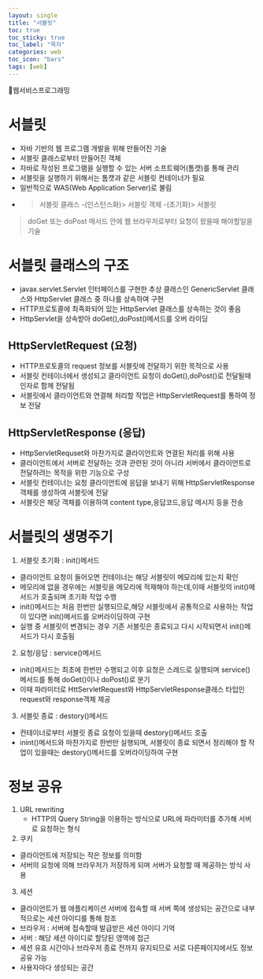 ```yaml
---
layout: single
title: "서블릿"
toc: true
toc_sticky: true
toc_label: "목차"
categories: web
toc_icon: "bars"
tags: [web]
---
```


📘웹서비스프로그래밍

# 서블릿
- 자바 기반의 웹 프로그램 개발을 위해 만들어진 기술
- 서블릿 클래스로부터 만들어진 객체
- 자바로 작성된 프로그램을 실행할 수 있는 서버 소프트웨어(톰캣)를 통해 관리
- 서블릿을 실행하기 위해서는 톰캣과 같은 서블릿 컨테이너가 필요
- 일반적으로 WAS(Web Application Server)로 불림
- >서블릿 클래스 -(인스턴스화)> 서블릿 객체 -(초기화)> 서블릿
  > 
> doGet 또는 doPost 메서드 안에 웹 브라우저로부터 요청이 왔을때 해야할일을 기술

# 서블릿 클래스의 구조
- javax.servlet.Servlet 인터페이스를 구현한 추상 클래스인 GenericServlet 클래스와 HttpServlet 클래스 중 하나를 상속하여 구현
- HTTP프로토콜에 최족화되어 있는 HttpServlet 클래스를 상속하는 것이 좋음
- HttpServlet을 상속받아 doGet(),doPost()메서드를 오버 라이딩

## HttpServletRequest (요청)
- HTTP프로토콜의 request 정보를 서블릿에 전달하기 위한 목적으로 사용
- 서블릿 컨테이너에서 생성되고 클라이언트 요청이 doGet(),doPost()로 전달될때 인자로 함께 전달됨
- 서블릿에서 클라이언트와 연결해 처리할 작업은 HttpServletRequest를 통하여 정보 전달

## HttpServletResponse (응답)
- HttpServletRequset와 마찬가지로 클라이언트와 연결된 처리를 위해 사용
- 클라이언트에서 서버로 전달하는 것과 관련된 것이 아니라 서버에서 클라이언트로 전달하려는 목적을 위한 기능으로 구성
- 서블릿 컨테이너는 요청 클라이언트에 응답을 보내기 위해 HttpServletResponse객체를 생성하여 서블릿에 전달
- 서블릿은 해당 객체를 이용하여 content type,응답코드,응답 메시지 등을 전송

# 서블릿의 생명주기
1. 서블릿 초기화 : init()메서드
  - 클라이언트 요청이 들어오면 컨테이너는 해당 서블릿이 메모리에 있는지 확인
  - 메모리에 없을 경우에는 서블릿을 메모리에 적재해야 하는데,이때 서블릿의 init()메서드가 호출되며 초기화 작업 수행
  - init()메서드는 처음 한번만 실행되므로,해당 서블릿에서 공통적으로 사용하는 작업이 있다면 init()메서드를 오버라이딩하여 구현
  - 실행 중 서블릿이 변경되는 경우 기존 서블릿은 종료되고 다시 시작되면서 init()메서드가 다시 호출됨
2. 요청/응답 : service()메서드
  - init()메서드는 최초에 한번만 수행되고 이후 요청은 스레드로 실행되며 service()메서드를 통해 doGet()이나 doPost()로 분기
  - 이때 파라미터로 HttServletRequest와 HttpServletResponse클래스 타입인 request와 response객체 제공
3. 서블릿 종료 : destory()메서드
  - 컨테이너로부터 서블릿 종료 요청이 있을때 destory()메서드 호출
  - inint()메서드와 마찬가지로 한번만 실행되며, 서블릿이 종료 되면서 정리해야 할 작업이 있을때는 destory()메서드를 오버라이딩하여 구현

# 정보 공유
1. URL rewriting
   - HTTP의 Query String을 이용하는 방식으로 URL에 파라미터를 추가해 서버로 요청하는 형식
2. 쿠키
  - 클라이언트에 저장되는 작은 정보를 의미함
  - 서버의 요청에 의해 브라우저가 저장하게 되며 서버가 요청할 때 제공하는 방식 사용
3. 세션
  - 클라이언트가 웹 애플리케이션 서버에 접속할 때 서버 쪽에 생성되는 공간으로 내부적으로는 세션 아이디를 통해 참조
  - 브라우저 : 서버에 접속할때 발급받은 세션 아이디 기억
  - 서버 : 해당 세션 아이디로 할당된 영역에 접근
  - 세션 유효 시간이나 브라우저 종료 전까지 유지되므로 서로 다른페이지에서도 정보 공유 가능
  - 사용자마다 생성되는 공간